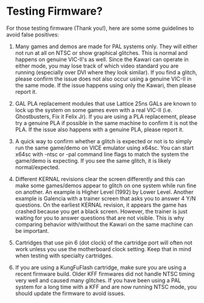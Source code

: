 # Testing Firmware?

For those testing firmware (Thank you!), here are some some guidelines to avoid false positives:

1. Many games and demos are made for PAL systems only.  They will either not run at all on NTSC or show graphical glitches.  This is normal and happens on genuine VIC-II's as well. Since the Kawari can operate in either mode, you may lose track of which video standard you are running (especially over DVI where they look similar). If you find a glitch, please confirm the issue does not also occur using a genuine VIC-II in the same mode. If the issue happens using only the Kawari, then please report it.

2. GAL PLA replacement modules that use Lattice 25ns GALs are known to lock up the system on some games even with a real VIC-II (i.e. Ghostbusters, Fix it Felix Jr).  If you are using a PLA replacement, please try a genuine PLA if possible in the same machine to confirm it is not the PLA.  If the issue also happens with a genuine PLA, please report it.

3. A quick way to confirm whether a glitch is expected or not is to simply run the same game/demo on VICE emulator using x64sc.  You can start x64sc with -ntsc or -pal command line flags to match the system the game/demo is expecting.  If you see the same glitch, it is likely normal/expected.

4. Different KERNAL revisions clear the screen differently and this can make some games/demos appear to glitch on one system while run fine on another. An example is Higher Level (1992) by Lower Level. Another example is Galencia with a trainer screen that asks you to answer 4 Y/N questions.  On the earliest KERNAL revision, it appears the game has crashed because you get a black screen.  However, the trainer is just waiting for you to answer questions that are not visible. This is why comparing behavior with/without the Kawari on the same machine can be important.

5. Cartridges that use pin 6 (dot clock) of the cartridge port will often not work unless you use the motherboard clock setting. Keep that in mind when testing with specialty cartridges.

6. If you are using a KungFuFlash cartridge, make sure you are using a recent firmware build.  Older KFF firmwares did not handle NTSC timing very well and caused many glitches.  If you have been using a PAL system for a long time with a KFF and are now running NTSC mode, you should update the firmware to avoid issues.
